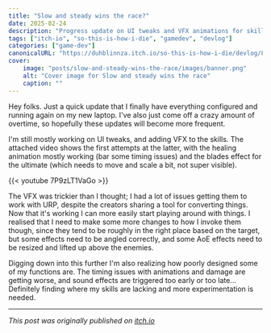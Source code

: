 ```yaml
---
title: "Slow and steady wins the race?"
date: 2025-02-24
description: "Progress update on UI tweaks and VFX animations for skills in So This Is How I DIE"
tags: ["itch-io", "so-this-is-how-i-die", "gamedev", "devlog"]
categories: ["game-dev"]
canonicalURL: "https://duhblinnza.itch.io/so-this-is-how-i-die/devlog/892967/slow-and-steady-wins-the-race"
cover:
    image: "posts/slow-and-steady-wins-the-race/images/banner.png"
    alt: "Cover image for Slow and steady wins the race"
    caption: ""
---
```


Hey folks. Just a quick update that I finally have everything configured and running again on my new laptop. I've also just come off a crazy amount of overtime, so hopefully these updates will become more frequent.

I'm still mostly working on UI tweaks, and adding VFX to the skills. The attached video shows the first attempts at the latter, with the healing animation mostly working (bar some timing issues) and the blades effect for the ultimate (which needs to move and scale a bit, not super visible).

{{< youtube 7P9zLT1VaGo >}}

The VFX was trickier than I thought; I had a lot of issues getting them to work with URP, despite the creators sharing a tool for converting things. Now that it's working I can more easily start playing around with things. I realised that I need to make some more changes to how I invoke them though, since they tend to be roughly in the right place based on the target, but some effects need to be angled correctly, and some AoE effects need to be resized and lifted up above the enemies.

Digging down into this further I'm also realizing how poorly designed some of my functions are. The timing issues with animations and damage are getting worse, and sound effects are triggered too early or too late... Definitely finding where my skills are lacking and more experimentation is needed.

---
*This post was originally published on [itch.io](https://duhblinnza.itch.io/so-this-is-how-i-die/devlog/892967/slow-and-steady-wins-the-race)*
